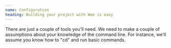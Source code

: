 ```yaml
---
name: Configuration
heading: Building your project with Wee is easy
---
```


There are just a couple of tools you'll need. We need to make a couple of assumptions about your knowledge of the command line. For instance, we'll assume you know how to "cd" and run basic commands.